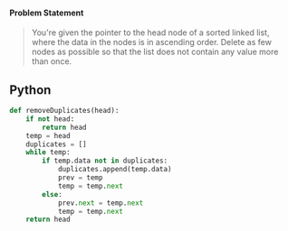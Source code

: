 #### Problem Statement
>You're given the pointer to the head node of a sorted linked list, where the data in the nodes is in ascending order. Delete as few nodes as possible so that the list does not contain any value more than once.

## Python
```python
def removeDuplicates(head):
    if not head:
        return head
    temp = head
    duplicates = []
    while temp:
        if temp.data not in duplicates:
            duplicates.append(temp.data)
            prev = temp
            temp = temp.next
        else:
            prev.next = temp.next
            temp = temp.next
    return head
```